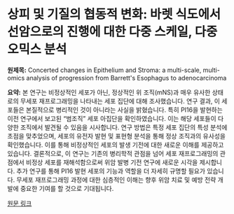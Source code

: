 # 상피 및 기질의 협동적 변화: 바렛 식도에서 선암으로의 진행에 대한 다중 스케일, 다중 오믹스 분석

**원제목:** Concerted changes in Epithelium and Stroma: a multi-scale, multi-omics analysis of progression from Barrett's Esophagus to adenocarcinoma

**요약:** 본 연구는 비정상적인 세포가 아닌, 정상적인 위 조직(mNS)과 매우 유사한 상태로의 무세포 재프로그래밍을 나타내는 세포 집단에 대해 조사했습니다.  연구 결과, 이 세포들은 본질적으로 병리적인 것이 아니라는 사실을 밝혔습니다.  특히 PI16을 발현하는 이전 연구에서 보고된 “범조직” 세포 아집단을 확인하였습니다.  이는 해당 세포들이 다양한 조직에서 발견될 수 있음을 시사합니다.  연구 방법은 특정 세포 집단의 특성 분석에 초점을 맞추었으며,  세포의 유전자 발현 및 표현형 분석을 통해  정상 조직과의 유사성을 확인했습니다.  이를 통해  비정상적인 세포의 발생 기전에 대한 새로운 이해를 제공하고 있습니다.  결론적으로, 이 연구는  기존의 병리학적 관점을 넘어  세포 재프로그래밍의 관점에서 비정상 세포를 재해석함으로써  위암 발병 기전 연구에 새로운 시각을 제시합니다.  추가 연구를 통해 PI16 발현 세포의 기능과 역할을 더 자세히 규명할 필요가 있습니다.  무세포 재프로그래밍 과정에 대한 심층적인 이해는 향후 위암 치료 및 예방 전략 개발에 중요한 기여를 할 것으로 기대됩니다.

[원문 링크](https://www.cell.com/developmental-cell/abstract/S1534-5807(25)00412-5)
